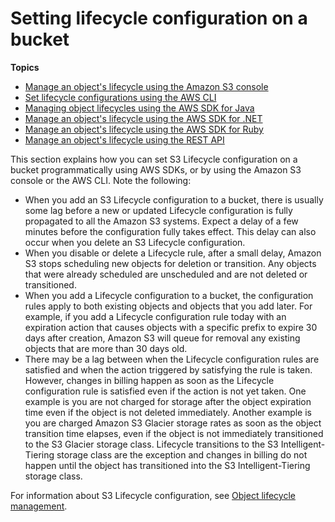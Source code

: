 # Setting lifecycle configuration on a bucket<a name="how-to-set-lifecycle-configuration-intro"></a>

**Topics**
+ [Manage an object's lifecycle using the Amazon S3 console](manage-lifecycle-using-console.md)
+ [Set lifecycle configurations using the AWS CLI](set-lifecycle-cli.md)
+ [Managing object lifecycles using the AWS SDK for Java](manage-lifecycle-using-java.md)
+ [Manage an object's lifecycle using the AWS SDK for \.NET](manage-lifecycle-using-dot-net.md)
+ [Manage an object's lifecycle using the AWS SDK for Ruby](manage-lifecycle-using-ruby.md)
+ [Manage an object's lifecycle using the REST API](manage-lifecycle-using-rest.md)

This section explains how you can set S3 Lifecycle configuration on a bucket programmatically using AWS SDKs, or by using the Amazon S3 console or the AWS CLI\. Note the following:
+ When you add an S3 Lifecycle configuration to a bucket, there is usually some lag before a new or updated Lifecycle configuration is fully propagated to all the Amazon S3 systems\. Expect a delay of a few minutes before the configuration fully takes effect\. This delay can also occur when you delete an S3 Lifecycle configuration\.
+ When you disable or delete a Lifecycle rule, after a small delay, Amazon S3 stops scheduling new objects for deletion or transition\. Any objects that were already scheduled are unscheduled and are not deleted or transitioned\.
+ When you add a Lifecycle configuration to a bucket, the configuration rules apply to both existing objects and objects that you add later\. For example, if you add a Lifecycle configuration rule today with an expiration action that causes objects with a specific prefix to expire 30 days after creation, Amazon S3 will queue for removal any existing objects that are more than 30 days old\.
+ There may be a lag between when the Lifecycle configuration rules are satisfied and when the action triggered by satisfying the rule is taken\. However, changes in billing happen as soon as the Lifecycle configuration rule is satisfied even if the action is not yet taken\. One example is you are not charged for storage after the object expiration time even if the object is not deleted immediately\. Another example is you are charged Amazon S3 Glacier storage rates as soon as the object transition time elapses, even if the object is not immediately transitioned to the S3 Glacier storage class\. Lifecycle transitions to the S3 Intelligent\-Tiering storage class are the exception and changes in billing do not happen until the object has transitioned into the S3 Intelligent\-Tiering storage class\. 

For information about S3 Lifecycle configuration, see [Object lifecycle management](object-lifecycle-mgmt.md)\.

